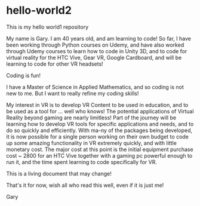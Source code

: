 # hello-world2
This is my hello world1 repository

My name is Gary. I am 40 years old, and am learning to code! So far, I have been working through Python courses on Udemy, and 
have also worked through Udemy courses to learn how to code in Unity 3D, and to code for virtual reality for the HTC Vive, Gear VR, 
Google Cardboard, and will be learning to code for other VR headsets! 

Coding is fun!

I have a Master of Science in Applied Mathematics, and so coding is not new to me. But I want to really refine my coding skills!

My interest in VR is to develop VR Content to be used in education, and to be used as a tool for ... well who knows! 
The potential applications of Virtual Reality beyond gaming are nearly limitless! Part of the journey will be learning
how to develop VR tools for specific applications and needs, and to do so quickly and efficiently. With ma-ny of the 
packages being developed, it is now possible for a single person working on their own budget to code up 
some amazing functionality in VR extremely quickly, and with little monetary cost. The major cost at this point is 
the initial equipment purchase cost ~ 2800 for an HTC Vive together with a gaming pc powerful enough to run it, and 
the time spent learning to code specifically for VR. 

This is a living document that may change!

That's it for now, wish all who read this well, even if it is just me!

Gary

